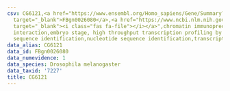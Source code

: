 ```yaml
---
csv: CG6121,<a href="https://www.ensembl.org/Homo_sapiens/Gene/Summary?db=core;g=FBgn0026080"
  target="_blank">FBgn0026080</a>,<a href="https://www.ncbi.nlm.nih.gov/pubmed/15998452"
  target="_blank"><i class="fas fa-file"></i></a>",chromatin immunoprecipitation assay,direct
  interaction,embryo stage, high throughput transcription profiling by microarray,nucleotide
  sequence identification,nucleotide sequence identification,transcriptional regulation,
data_alias: CG6121
data_id: FBgn0026080
data_numevidence: 1
data_species: Drosophila melanogaster
data_taxid: '7227'
title: CG6121
---
```

